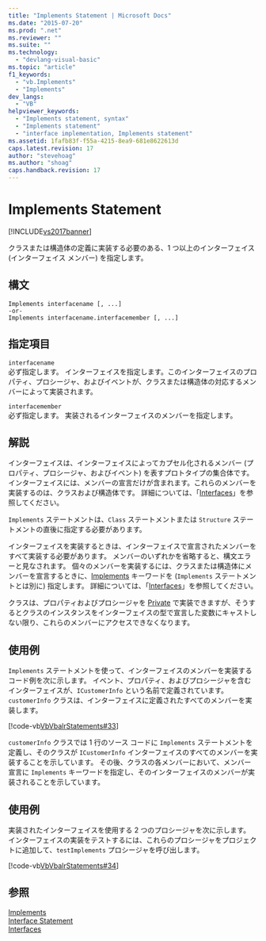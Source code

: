 ```yaml
---
title: "Implements Statement | Microsoft Docs"
ms.date: "2015-07-20"
ms.prod: ".net"
ms.reviewer: ""
ms.suite: ""
ms.technology: 
  - "devlang-visual-basic"
ms.topic: "article"
f1_keywords: 
  - "vb.Implements"
  - "Implements"
dev_langs: 
  - "VB"
helpviewer_keywords: 
  - "Implements statement, syntax"
  - "Implements statement"
  - "interface implementation, Implements statement"
ms.assetid: 1fafb83f-f55a-4215-8ea9-681e8622613d
caps.latest.revision: 17
author: "stevehoag"
ms.author: "shoag"
caps.handback.revision: 17
---
```

# Implements Statement
[!INCLUDE[vs2017banner](../../../visual-basic/developing-apps/includes/vs2017banner.md)]

クラスまたは構造体の定義に実装する必要のある、1 つ以上のインターフェイス \(インターフェイス メンバー\) を指定します。  
  
## 構文  
  
```  
Implements interfacename [, ...]  
-or-  
Implements interfacename.interfacemember [, ...]  
```  
  
## 指定項目  
 `interfacename`  
 必ず指定します。  インターフェイスを指定します。このインターフェイスのプロパティ、プロシージャ、およびイベントが、クラスまたは構造体の対応するメンバーによって実装されます。  
  
 `interfacemember`  
 必ず指定します。  実装されるインターフェイスのメンバーを指定します。  
  
## 解説  
 インターフェイスは、インターフェイスによってカプセル化されるメンバー \(プロパティ、プロシージャ、およびイベント\) を表すプロトタイプの集合体です。  インターフェイスには、メンバーの宣言だけが含まれます。これらのメンバーを実装するのは、クラスおよび構造体です。  詳細については、「[Interfaces](../../../visual-basic/programming-guide/language-features/interfaces/index.md)」を参照してください。  
  
 `Implements` ステートメントは、`Class` ステートメントまたは `Structure` ステートメントの直後に指定する必要があります。  
  
 インターフェイスを実装するときは、インターフェイスで宣言されたメンバーをすべて実装する必要があります。  メンバーのいずれかを省略すると、構文エラーと見なされます。  個々のメンバーを実装するには、クラスまたは構造体にメンバーを宣言するときに、[Implements](../../../visual-basic/language-reference/statements/implements-clause.md) キーワードを \(`Implements` ステートメントとは別に\) 指定します。  詳細については、「[Interfaces](../../../visual-basic/programming-guide/language-features/interfaces/index.md)」を参照してください。  
  
 クラスは、プロパティおよびプロシージャを [Private](../../../visual-basic/language-reference/modifiers/private.md) で実装できますが、そうするとクラスのインスタンスをインターフェイスの型で宣言した変数にキャストしない限り、これらのメンバーにアクセスできなくなります。  
  
## 使用例  
 `Implements` ステートメントを使って、インターフェイスのメンバーを実装するコード例を次に示します。  イベント、プロパティ、およびプロシージャを含むインターフェイスが、`ICustomerInfo` という名前で定義されています。  `customerInfo` クラスは、インターフェイスに定義されたすべてのメンバーを実装します。  
  
 [!code-vb[VbVbalrStatements#33](../../../visual-basic/language-reference/error-messages/codesnippet/visualbasic/implements-statement_1.vb)]  
  
 `customerInfo` クラスでは 1 行のソース コードに `Implements` ステートメントを定義し、そのクラスが `ICustomerInfo` インターフェイスのすべてのメンバーを実装することを示しています。  その後、クラスの各メンバーにおいて、メンバー宣言に `Implements` キーワードを指定し、そのインターフェイスのメンバーが実装されることを示しています。  
  
## 使用例  
 実装されたインターフェイスを使用する 2 つのプロシージャを次に示します。  インターフェイスの実装をテストするには、これらのプロシージャをプロジェクトに追加して、`testImplements` プロシージャを呼び出します。  
  
 [!code-vb[VbVbalrStatements#34](../../../visual-basic/language-reference/error-messages/codesnippet/visualbasic/implements-statement_2.vb)]  
  
## 参照  
 [Implements](../../../visual-basic/language-reference/statements/implements-clause.md)   
 [Interface Statement](../../../visual-basic/language-reference/statements/interface-statement.md)   
 [Interfaces](../../../visual-basic/programming-guide/language-features/interfaces/index.md)